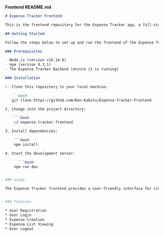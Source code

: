 
**Frontend README.md**

```markdown
# Expense Tracker Frontend

This is the frontend repository for the Expense Tracker app, a full-stack web application for tracking expenses. The frontend is built using React and communicates with the backend via RESTful API endpoints.

## Getting Started

Follow the steps below to set up and run the frontend of the Expense Tracker app:

### Prerequisites

- Node.js (version v16.14.0)
- npm (version 8.3.1)
- The Expense Tracker Backend (ensure it is running)

### Installation

1. Clone this repository to your local machine:

   ```bash
   git clone https://github.com/Ken-Kabutu/Expense-Tracker-Frontend

2. Change into the project directory:

    ```bash
    cd expense-tracker-frontend

3. Install dependencies:

    ```bash
    npm install

4. Start the development server:

      ```bash
    npm run dev


### Usage

The Expense Tracker frontend provides a user-friendly interface for creating expenses and viewing expense lists. You can access the application by opening it in your web browser.


### Features

* User Registration
* User Login
* Expense Creation
* Expense List Viewing
* User Logout
